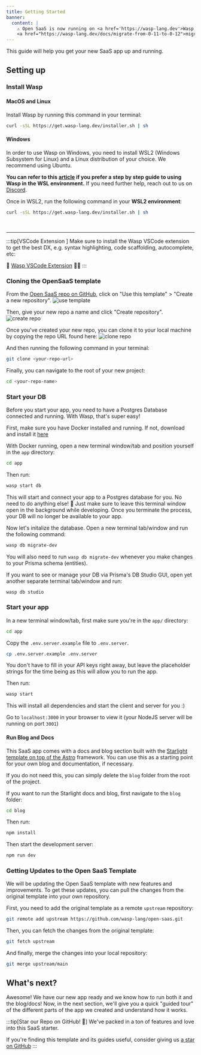 ```yaml
---
title: Getting Started
banner:
  content: |
    ⚠️ Open SaaS is now running on <a href='https://wasp-lang.dev'>Wasp v0.12</a>! If you're running an older version of Open SaaS, please follow the 
    <a href="https://wasp-lang.dev/docs/migrate-from-0-11-to-0-12">migration instructions here</a> ⚠️ 
---
```


This guide will help you get your new SaaS app up and running.

## Setting up

### Install Wasp

#### MacOS and Linux

Install Wasp by running this command in your terminal:

```sh
curl -sSL https://get.wasp-lang.dev/installer.sh | sh
```

#### Windows

In order to use Wasp on Windows, you need to install WSL2 (Windows Subsystem for Linux) and a Linux distribution of your choice. We recommend using Ubuntu. 

**You can refer to this [article](https://wasp-lang.dev/blog/2023/11/21/guide-windows-development-wasp-wsl) if you prefer a step by step guide to using Wasp in the WSL environment.** If you need further help, reach out to us on [Discord](https://discord.gg/rzdnErX).

Once in WSL2, run the following command in your **WSL2 environment**:

```sh
curl -sSL https://get.wasp-lang.dev/installer.sh | sh
```

<br/>

---

:::tip[VSCode Extension ]
Make sure to install the Wasp VSCode extension to get the best DX, e.g. syntax highlighting, code scaffolding, autocomplete, etc:

🐝 [Wasp VSCode Extension](https://marketplace.visualstudio.com/items?itemName=wasp-lang.wasp) 🧑‍💻
:::

### Cloning the OpenSaaS template

From the [Open SaaS repo on GitHub](https://github.com/wasp-lang/open-saas), click on "Use this template" > "Create a new repository".
![use template](/getting-started/open-saas-template.png)

Then, give your new repo a name and click "Create repository".
![create repo](/getting-started/create-repo.png)

Once you've created your new repo, you can clone it to your local machine by copying the repo URL found here: 
![clone repo](/getting-started/clone-repo.png)

And then running the following command in your terminal:

```sh
git clone <your-repo-url>
```

Finally, you can navigate to the root of your new project:

```sh
cd <your-repo-name>
```

### Start your DB

Before you start your app, you need to have a Postgres Database connected and running. With Wasp, that's super easy!

First, make sure you have Docker installed and running. If not, download and install it [here](https://www.docker.com/products/docker-desktop/)

With Docker running, open a new terminal window/tab and position yourself in the `app` directory:

```sh
cd app
```

Then run:

```sh
wasp start db
```

This will start and connect your app to a Postgres database for you. No need to do anything else! 🤯 Just make sure to leave this terminal window open in the background while developing. Once you terminate the process, your DB will no longer be available to your app.

Now let's initalize the database. Open a new terminal tab/window and run the following command:

```sh
wasp db migrate-dev
```

You will also need to run `wasp db migrate-dev` whenever you make changes to your Prisma schema (entities).

If you want to see or manage your DB via Prisma's DB Studio GUI, open yet another separate terminal tab/window and run:

```sh
wasp db studio
```

### Start your app

In a new terminal window/tab, first make sure you're in the `app/` directory:

```sh
cd app
```

Copy the `.env.server.example` file to `.env.server`. 

```sh
cp .env.server.example .env.server
```

You don't have to fill in your API keys right away, but leave the placeholder strings for the time being as this will allow you to run the app.

Then run:

```sh
wasp start
```

This will install all dependencies and start the client and server for you :)

Go to `localhost:3000` in your browser to view it (your NodeJS server will be running on port `3001`)

#### Run Blog and Docs

This SaaS app comes with a docs and blog section built with the [Starlight template on top of the Astro](https://starlight.astro.build) framework. You can use this as a starting point for your own blog and documentation, if necessary.

If you do not need this, you can simply delete the `blog` folder from the root of the project.

If you want to run the Starlight docs and blog, first navigate to the `blog` folder:

```sh
cd blog
```

Then run:

```sh
npm install
```

Then start the development server:

```sh
npm run dev
```

### Getting Updates to the Open SaaS Template

We will be updating the Open SaaS template with new features and improvements. To get these updates, you can pull the changes from the original template into your own repository.

First, you need to add the original template as a remote `upstream` repository:
```sh
git remote add upstream https://github.com/wasp-lang/open-saas.git
```

Then, you can fetch the changes from the original template:
```sh
git fetch upstream
```

And finally, merge the changes into your local repository:
```sh
git merge upstream/main
```

## What's next?

Awesome! We have our new app ready and we know how to run both it and the blog/docs! Now, in the next section, we'll give you a quick "guided tour" of the different parts of the app we created and understand how it works.

:::tip[Star our Repo on GitHub! 🌟]
We've packed in a ton of features and love into this SaaS starter.

If you're finding this template and its guides useful, consider giving us [a star on GitHub](https://github.com/wasp-lang/wasp)
:::
